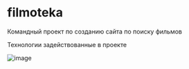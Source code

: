 # filmoteka
Командный проект по созданию сайта по поиску фильмов

Технологии задействованные в проекте

![image](https://user-images.githubusercontent.com/61520153/136587216-a1a4025d-b3d1-46fe-ab31-a3fda8eb092d.png)

